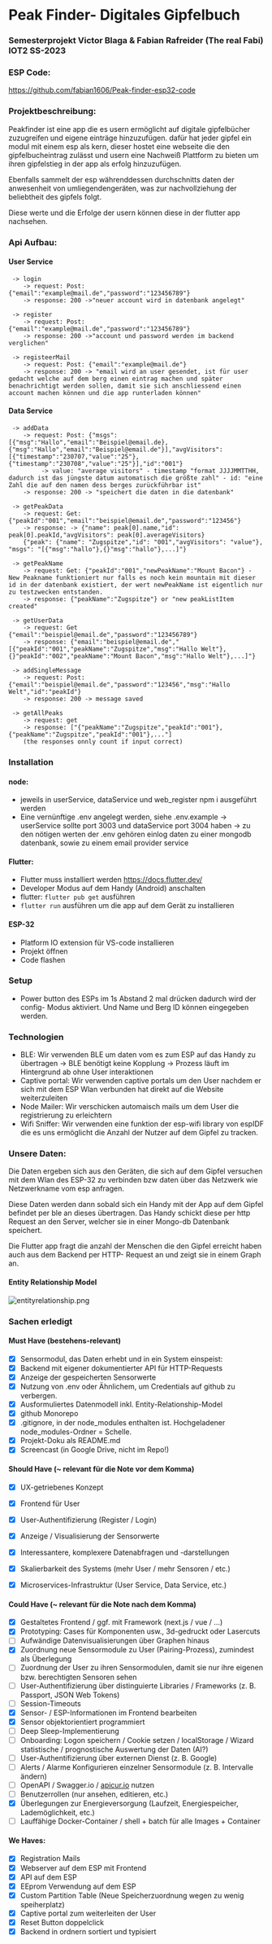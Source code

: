 # Peak Finder- Digitales Gipfelbuch
### Semesterprojekt Victor Blaga & Fabian Rafreider (The real Fabi) IOT2  SS-2023 

### ESP Code:
https://github.com/fabian1606/Peak-finder-esp32-code 

### Projektbeschreibung:

Peakfinder ist eine app die es usern ermöglicht auf digitale gipfelbücher zuzugreifen und eigene einträge hinzuzufügen.
dafür hat jeder gipfel ein modul mit einem esp als kern, dieser hostet eine webseite die den gipfelbucheintrag zulässt und usern eine Nachweiß Plattform zu bieten um ihren gipfelstieg in der app als erfolg hinzuzufügen.

Ebenfalls sammelt der esp währenddessen durchschnitts daten der anwesenheit von umliegendengeräten, was zur nachvollziehung der beliebtheit des gipfels folgt.

Diese werte und die Erfolge der usern können diese in der flutter app nachsehen.



### Api Aufbau:

  #### User Service 


     -> login
        -> request: Post: {"email":"example@mail.de","password":"123456789"}
        -> response: 200 ->"neuer account wird in datenbank angelegt"

     -> register
        -> request: Post: {"email":"example@mail.de","password":"123456789"}
        -> response: 200 ->"account und password werden im backend verglichen"

     -> registeerMail
        -> request: Post: {"email":"example@mail.de"}
        -> response: 200 -> "email wird an user gesendet, ist für user gedacht welche auf dem berg einen eintrag machen und später benachrichtigt werden sollen, damit sie sich anschliessend einen account machen können und die app runterladen können"



  #### Data Service

     -> addData
        -> request: Post: {"msgs":[{"msg":"Hallo","email":"Beispiel@email.de},{"msg":"Hallo","email":"Beispiel@email.de"}],"avgVisitors":[{"timestamp":"230707,"value":"25"},{"timestamp":"230708","value":"25"}],"id":"001"}
             -> value: "average visitors" - timestamp "format JJJJMMTTHH, dadurch ist das jüngste datum automatisch die größte zahl" - id: "eine Zahl die auf den namen dess berges zurückführbar ist"
        -> response: 200 -> "speichert die daten in die datenbank"

     -> getPeakData
        -> request: Get: {"peakId":"001","email":"beispiel@email.de","password":"123456"}
        -> response: -> {"name": peak[0].name,"id": peak[0].peakId,"avgVisitors": peak[0].averageVisitors}
        {"peak": {"name": "Zugspitze","id": "001","avgVisitors": "value"}, "msgs": "[{"msg":"hallo"},{}"msg":"hallo"},...]"}
     
     -> getPeakName
        -> request: Get: {"peakId":"001","newPeakName":"Mount Bacon"} - New Peakname funktioniert nur falls es noch kein mountain mit dieser id in der datenbank existiert, der wert newPeakName ist eigentlich nur zu testzwecken entstanden.
        -> response: {"peakName":"Zugspitze"} or "new peakListItem created"
    
     -> getUserData
        -> request: Get {"email":"beispiel@email.de","password":"123456789"}
        -> response: {"email":"beispiel@email.de","[{"peakId":"001","peakName":"Zugspitze","msg":"Hallo Welt"},{}"peakId":"002","peakName":"Mount Bacon","msg":"Hallo Welt"},...]"}
    
     -> addSingleMessage
        -> request: Post: {"email":"beispiel@email.de","password":"123456","msg":"Hallo Welt","id":"peakId"}
        -> response: 200 -> message saved
    
     -> getAllPeaks
        -> request: get
        -> response: ["{"peakName":"Zugspitze","peakId":"001"},{"peakName":"Zugspitze","peakId":"001"},..."]
        (the responses onnly count if input correct)

### Installation
#### node:
- jeweils in userService, dataService und web_register npm i ausgeführt werden
- Eine vernünftige .env angelegt werden, siehe .env.example -> userService sollte port 3003 und dataService port 3004 haben
     -> zu den nötigen werten der .env gehören einlog daten zu einer mongodb datenbank, sowie zu einem email provider service
#### Flutter: 
- Flutter muss installiert werden https://docs.flutter.dev/ 
- Developer Modus auf dem Handy (Android) anschalten
- flutter: ```flutter pub get``` ausführen
- ```flutter run``` ausführen um die app auf dem Gerät zu installieren
#### ESP-32
- Platform IO extension für VS-code installieren
- Projekt öffnen 
- Code flashen
### Setup
- Power button des ESPs im 1s Abstand 2 mal  drücken dadurch wird der config- Modus aktiviert. Und Name und Berg ID können eingegeben werden.
### Technologien
- BLE: Wir verwenden BLE um daten vom es zum ESP auf das Handy zu übertragen -> BLE benötigt keine Kopplung -> Prozess läuft im Hintergrund ab ohne User interaktionen
- Captive portal: Wir verwenden captive portals um den User nachdem er sich mit dem ESP Wlan verbunden hat direkt auf die Website weiterzuleiten
- Node Mailer: Wir verschicken automaisch mails um dem User die registrierung zu erleichtern
- Wifi Sniffer: Wir verwenden eine funktion der esp-wifi library von espIDF die es uns ermöglicht die Anzahl der Nutzer auf dem Gipfel zu tracken.
### Unsere Daten:
Die Daten ergeben sich aus den Geräten, die sich auf dem Gipfel versuchen mit dem Wlan des ESP-32 zu verbinden bzw daten über das Netzwerk wie Netzwerkname vom esp anfragen.

Diese Daten werden dann sobald sich ein Handy mit der App auf dem Gipfel befindet per ble an dieses übertragen. Das Handy schickt diese per http Request an den Server, welcher sie in einer Mongo-db Datenbank speichert.

Die Flutter app fragt die anzahl der Menschen die den Gipfel erreicht haben auch aus dem Backend per HTTP- Request an und zeigt sie in einem Graph an. 

#### Entity Relationship Model

![entityrelationship.png](entityrelationship.png)

### Sachen erledigt

#### Must Have (bestehens-relevant)

- [x] Sensormodul, das Daten erhebt und in ein System einspeist:
- [x] Backend mit eigener dokumentierter API für HTTP-Requests
- [x] Anzeige der gespeicherten Sensorwerte
- [x] Nutzung von .env oder Ähnlichem, um Credentials auf github zu verbergen.
- [x] Ausformuliertes Datenmodell inkl. Entity-Relationship-Model
- [x] github Monorepo
- [x] .gitignore, in der node_modules enthalten ist. Hochgeladener node_modules-Ordner = Schelle.
- [x] Projekt-Doku als README.md
- [x] Screencast (in Google Drive, nicht im Repo!)

#### Should Have (~ relevant für die Note vor dem Komma)

- [x] UX-getriebenes Konzept
- [x] Frontend für User
- [x] User-Authentifizierung (Register / Login)
- [x] Anzeige / Visualisierung der Sensorwerte
- [x] Interessantere, komplexere Datenabfragen und -darstellungen
- [x] Skalierbarkeit des Systems (mehr User / mehr Sensoren / etc.)
- [x] Microservices-Infrastruktur (User Service, Data Service, etc.)


#### Could Have (~ relevant für die Note nach dem Komma)

- [x] Gestaltetes Frontend / ggf. mit Framework (next.js / vue / …)
- [x] Prototyping: Cases für Komponenten usw., 3d-gedruckt oder Lasercuts
- [ ] Aufwändige Datenvisualisierungen über Graphen hinaus
- [x] Zuordnung neue Sensormodule zu User (Pairing-Prozess), zumindest als Überlegung
- [ ] Zuordnung der User zu ihren Sensormodulen, damit sie nur ihre eigenen bzw. berechtigten Sensoren sehen
- [ ] User-Authentifizierung über distinguierte Libraries / Frameworks (z. B. Passport, JSON Web Tokens)
- [ ] Session-Timeouts
- [x] Sensor- / ESP-Informationen im Frontend bearbeiten
- [x] Sensor objektorientiert programmiert
- [ ] Deep Sleep-Implementierung
- [ ] Onboarding: Logon speichern / Cookie setzen / localStorage / Wizard statistische / prognostische Auswertung der Daten (AI?)
- [ ] User-Authentifizierung über externen Dienst (z. B. Google)
- [ ] Alerts / Alarme Konfigurieren einzelner Sensormodule (z. B. Intervalle ändern)
- [ ] OpenAPI / Swagger.io / [apicur.io](http://apicur.io) nutzen
- [ ] Benutzerrollen (nur ansehen, editieren, etc.)
- [x] Überlegungen zur Energieversorgung (Laufzeit, Energiespeicher, Lademöglichkeit, etc.)
- [ ] Lauffähige Docker-Container / shell + batch für alle Images + Container

#### We Haves:
- [x] Registration Mails
- [x] Webserver auf dem ESP mit Frontend
- [x] API auf dem ESP
- [x] EEprom Verwendung auf dem ESP
- [x] Custom Partition Table (Neue Speicherzuordnung wegen zu wenig speiherplatz)
- [x] Captive portal zum weiterleiten der User
- [x] Reset Button doppelclick
- [x] Backend in ordnern sortiert und typisiert